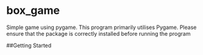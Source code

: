 # box_game
Simple game using pygame. This program primarily utilises Pygame. Please ensure that the package is correctly installed before running the program

##Getting Started

